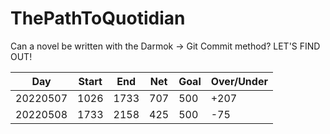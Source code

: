 # ThePathToQuotidian
Can a novel be written with the Darmok -> Git Commit method? LET'S FIND OUT!

| Day | Start | End | Net | Goal | Over/Under |
| --- | --- | --- | --- | --- | --- |
| 20220507 | 1026 | 1733 | 707 | 500 | +207 |
| 20220508 | 1733 | 2158 | 425 | 500 | -75 |